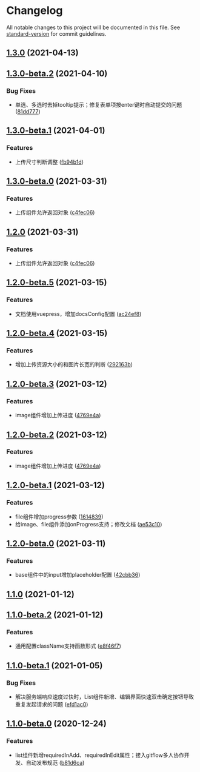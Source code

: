 # Changelog

All notable changes to this project will be documented in this file. See [standard-version](https://github.com/conventional-changelog/standard-version) for commit guidelines.

## [1.3.0](https://gitlab.vmic.xyz///compare/v1.3.0-beta.2...v1.3.0) (2021-04-13)

## [1.3.0-beta.2](https://gitlab.vmic.xyz///compare/v1.3.0-beta.1...v1.3.0-beta.2) (2021-04-10)


### Bug Fixes

* 单选、多选时去掉tooltip提示；修复表单项按enter键时自动提交的问题 ([81dd777](https://gitlab.vmic.xyz///commit/81dd77776c5bd6aed7f74853b73fc3752833c143))

## [1.3.0-beta.1](https://gitlab.vmic.xyz///compare/v1.3.0-beta.0...v1.3.0-beta.1) (2021-04-01)


### Features

* 上传尺寸判断调整 ([fb94b1d](https://gitlab.vmic.xyz///commit/fb94b1d19dbe2c453ed98e3fba7703462054e026))

## [1.3.0-beta.0](https://gitlab.vmic.xyz///compare/v1.2.0-beta.5...v1.3.0-beta.0) (2021-03-31)


### Features

* 上传组件允许返回对象 ([c4fec06](https://gitlab.vmic.xyz///commit/c4fec066e23ee5391633019f9190461a73134c96))

## [1.2.0](https://gitlab.vmic.xyz///compare/v1.2.0-beta.5...v1.2.0) (2021-03-31)


### Features

* 上传组件允许返回对象 ([c4fec06](https://gitlab.vmic.xyz///commit/c4fec066e23ee5391633019f9190461a73134c96))

## [1.2.0-beta.5](https://gitlab.vmic.xyz///compare/v1.2.0-beta.4...v1.2.0-beta.5) (2021-03-15)


### Features

* 文档使用vuepress，增加docsConfig配置 ([ac24ef8](https://gitlab.vmic.xyz///commit/ac24ef8cf293d70ef34a08c4955b4a6936ae486e))

## [1.2.0-beta.4](https://gitlab.vmic.xyz///compare/v1.2.0-beta.3...v1.2.0-beta.4) (2021-03-15)


### Features

* 增加上传资源大小的和图片长宽的判断 ([292163b](https://gitlab.vmic.xyz///commit/292163b9bc2cfdee4de837250a303e04d6f19048))

## [1.2.0-beta.3](https://gitlab.vmic.xyz///compare/v1.2.0-beta.1...v1.2.0-beta.3) (2021-03-12)


### Features

* image组件增加上传进度 ([4769e4a](https://gitlab.vmic.xyz///commit/4769e4a01d87b65ef90fed528f49ba6be27bc73f))

## [1.2.0-beta.2](https://gitlab.vmic.xyz///compare/v1.2.0-beta.1...v1.2.0-beta.2) (2021-03-12)


### Features

* image组件增加上传进度 ([4769e4a](https://gitlab.vmic.xyz///commit/4769e4a01d87b65ef90fed528f49ba6be27bc73f))

## [1.2.0-beta.1](https://gitlab.vmic.xyz///compare/v1.2.0-beta.0...v1.2.0-beta.1) (2021-03-12)


### Features

* file组件增加progress参数 ([1614839](https://gitlab.vmic.xyz///commit/1614839fe501813bf92223970a4b831b08d1fe1a))
* 给image、file组件添加onProgress支持；修改文档 ([ae53c10](https://gitlab.vmic.xyz///commit/ae53c10ff088f94385d5b480ec913a6bd2880b81))

## [1.2.0-beta.0](https://gitlab.vmic.xyz///compare/v1.1.0-beta.2...v1.2.0-beta.0) (2021-03-11)


### Features

* base组件中的input增加placeholder配置 ([42cbb36](https://gitlab.vmic.xyz///commit/42cbb36c5a7d9129603f8f530f54e74557abf56e))

## [1.1.0](https://gitlab.vmic.xyz///compare/v1.1.0-beta.2...v1.1.0) (2021-01-12)

## [1.1.0-beta.2](https://gitlab.vmic.xyz///compare/v1.1.0-beta.1...v1.1.0-beta.2) (2021-01-12)


### Features

* 通用配置className支持函数形式 ([e8f46f7](https://gitlab.vmic.xyz///commit/e8f46f736b355079972ea81d3fec9b01092a9af6))

## [1.1.0-beta.1](https://gitlab.vmic.xyz///compare/v1.1.0-beta.0...v1.1.0-beta.1) (2021-01-05)


### Bug Fixes

* 解决服务端响应速度过快时，List组件新增、编辑界面快速双击确定按钮导致重复发起请求的问题 ([efd1ac0](https://gitlab.vmic.xyz///commit/efd1ac0717ca4375152821073e2ed3bf87db23cf))

## [1.1.0-beta.0](https://gitlab.vmic.xyz///compare/v1.0.3...v1.1.0-beta.0) (2020-12-24)


### Features

* list组件新增requiredInAdd、requiredInEdit属性；接入gitflow多人协作开发、自动发布规范 ([b81d6ca](https://gitlab.vmic.xyz///commit/b81d6ca17d3f52a21c9cff513796d9e83c1baa4a))
